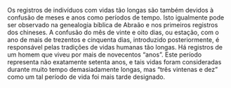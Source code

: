 ﻿Os registros de indivíduos com vidas tão longas são também devidos à confusão de meses e anos como períodos de tempo. Isto igualmente pode ser observado na genealogia bíblica de Abraão e nos primeiros registros dos chineses. A confusão do mês de vinte e oito dias, ou estação, com o ano de mais de trezentos e cinquenta dias, introduzido posteriormente, é responsável pelas tradições de vidas humanas tão longas. Há registros de um homem que viveu por mais de novecentos “anos”. Este período representa não exatamente setenta anos, e tais vidas foram consideradas durante muito tempo demasiadamente longas, mas “três vintenas e dez” como um tal período de vida foi mais tarde designado.